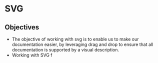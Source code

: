# SVG
## Objectives
- The objective of working with svg is to enable us to make our documentation easier, 
  by leveraging drag and drop to ensure that all documentation is supported by a visual description.
- Working with SVG f
